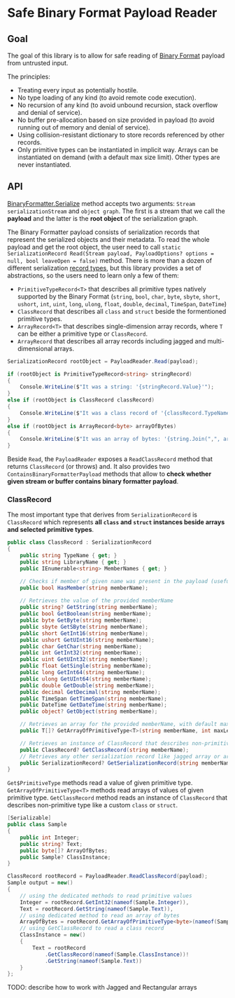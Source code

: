# Safe Binary Format Payload Reader

## Goal

The goal of this library is to allow for safe reading of [Binary Format](https://learn.microsoft.com/openspecs/windows_protocols/ms-nrbf/75b9fe09-be15-475f-85b8-ae7b7558cfe5) payload from untrusted input.

The principles:
- Treating every input as potentially hostile.
- No type loading of any kind (to avoid remote code execution).
- No recursion of any kind (to avoid unbound recursion, stack overflow and denial of service).
- No buffer pre-allocation based on size provided in payload (to avoid running out of memory and denial of service).
- Using collision-resistant dictionary to store records referenced by other records.
- Only primitive types can be instantiated in implicit way. Arrays can be instantiated on demand (with a default max size limit). Other types are never instantiated.

## API

[BinaryFormatter.Serialize](https://learn.microsoft.com/dotnet/api/system.runtime.serialization.formatters.binary.binaryformatter.serialize) method accepts two arguments: `Stream serializationStream` and `object graph`. The first is a stream that we call the **payload**  and the latter is the **root object** of the serialization graph.

The Binary Formatter payload consists of serialization records that represent the serialized objects and their metadata. To read the whole payload and get the root object, the user need to call `static SerializationRecord Read(Stream payload, PayloadOptions? options = null, bool leaveOpen = false)` method. There is more than a dozen of different serialization [record types](https://learn.microsoft.com/openspecs/windows_protocols/ms-nrbf/954a0657-b901-4813-9398-4ec732fe8b32), but this library provides a set of abstractions, so the users need to learn only a few of them:
- `PrimitiveTypeRecord<T>` that describes all primitive types natively supported by the Binary Format (`string`, `bool`, `char`, `byte`, `sbyte`, `short`, `ushort`, `int`, `uint`, `long`, `ulong`, `float`, `double`, `decimal`, `TimeSpan`, `DateTime`)
- `ClassRecord` that describes all `class` and `struct`  beside the formentioned primitive types.
- `ArrayRecord<T>` that describes single-dimension array records, where `T` can be either a primitive type or `ClassRecord`.
- `ArrayRecord` that describes all array records including jagged and multi-dimensional arrays.

```cs
SerializationRecord rootObject = PayloadReader.Read(payload);

if (rootObject is PrimitiveTypeRecord<string> stringRecord)
{
    Console.WriteLine($"It was a string: '{stringRecord.Value}'");
}
else if (rootObject is ClassRecord classRecord)
{
    Console.WriteLine($"It was a class record of '{classRecord.TypeName}' type.");
}
else if (rootObject is ArrayRecord<byte> arrayOfBytes)
{
    Console.WriteLine($"It was an array of bytes: '{string.Join(",", arrayOfBytes.ToArray())}'");
}
```

Beside `Read`, the `PayloadReader` exposes a `ReadClassRecord` method that returns `ClassRecord` (or throws) and. It also provides two `ContainsBinaryFormatterPayload` methods that allow to **check whether given stream or buffer contains binary formatter payload**.

### ClassRecord

The most important type that derives from `SerializationRecord` is `ClassRecord` which represents **all `class` and `struct` instances beside arrays and selected primitive types**.

```cs
public class ClassRecord : SerializationRecord
{
    public string TypeName { get; }
    public string LibraryName { get; }
    public IEnumerable<string> MemberNames { get; }

    // Checks if member of given name was present in the payload (useful for versioning scenarios)
    public bool HasMember(string memberName);
    
    // Retrieves the value of the provided memberName
    public string? GetString(string memberName);
    public bool GetBoolean(string memberName);
    public byte GetByte(string memberName);
    public sbyte GetSByte(string memberName);
    public short GetInt16(string memberName);
    public ushort GetUInt16(string memberName);
    public char GetChar(string memberName);
    public int GetInt32(string memberName);
    public uint GetUInt32(string memberName);
    public float GetSingle(string memberName);
    public long GetInt64(string memberName);
    public ulong GetUInt64(string memberName);
    public double GetDouble(string memberName);
    public decimal GetDecimal(string memberName);
    public TimeSpan GetTimeSpan(string memberName);
    public DateTime GetDateTime(string memberName);
    public object? GetObject(string memberName);

    // Retrieves an array for the provided memberName, with default max length
    public T[]? GetArrayOfPrimitiveType<T>(string memberName, int maxLength = 64000) where T : unmanaged;

    // Retrieves an instance of ClassRecord that describes non-primitive type for the provided memberName
    public ClassRecord? GetClassRecord(string memberName);
    // Retrieves any other serialization record like jagged array or array of complex types
    public SerializationRecord? GetSerializationRecord(string memberName);
}
```

`Get$PrimitiveType` methods read a value of given primitive type.
`GetArrayOfPrimitiveType<T>` methods read arrays of values of given primitive type.
`GetClassRecord` method reads an instance of `ClassRecord` that describes non-primitive type like a custom `class` or `struct`.

```cs
[Serializable]
public class Sample
{
    public int Integer;
    public string? Text;
    public byte[]? ArrayOfBytes;
    public Sample? ClassInstance;
}

ClassRecord rootRecord = PayloadReader.ReadClassRecord(payload);
Sample output = new()
{
    // using the dedicated methods to read primitive values
    Integer = rootRecord.GetInt32(nameof(Sample.Integer)),
    Text = rootRecord.GetString(nameof(Sample.Text)),
    // using dedicated method to read an array of bytes
    ArrayOfBytes = rootRecord.GetArrayOfPrimitiveType<byte>(nameof(Sample.ArrayOfBytes)),
    // using GetClassRecord to read a class record
    ClassInstance = new()
    {
        Text = rootRecord
            .GetClassRecord(nameof(Sample.ClassInstance))!
            .GetString(nameof(Sample.Text))
    }  
};
```

TODO: describe how to work with Jagged and Rectangular arrays





